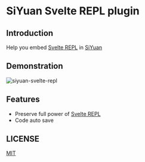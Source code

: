# SiYuan Svelte REPL plugin

## Introduction

Help you embed [Svelte REPL](https://svelte.dev/repl) in [SiYuan](https://github.com/siyuan-note/siyuan)

## Demonstration

![siyuan-svelte-repl](https://user-images.githubusercontent.com/41723543/233339458-0a398ffe-ba62-49cb-9353-45015e436587.gif)

## Features

* Preserve full power of [Svelte REPL](https://svelte.dev/repl)
* Code auto save

## LICENSE

[MIT](./LICENSE)